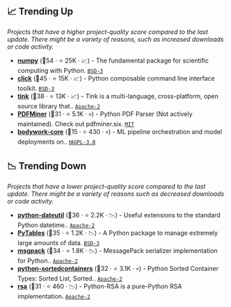 ## 📈 Trending Up

_Projects that have a higher project-quality score compared to the last update. There might be a variety of reasons, such as increased downloads or code activity._

- <b><a href="https://github.com/numpy/numpy">numpy</a></b> (🥇54 ·  ⭐ 25K · 📈) - The fundamental package for scientific computing with Python. <code><a href="http://bit.ly/3aKzpTv">BSD-3</a></code>
- <b><a href="https://github.com/pallets/click">click</a></b> (🥇45 ·  ⭐ 15K · 📈) - Python composable command line interface toolkit. <code><a href="http://bit.ly/3aKzpTv">BSD-3</a></code>
- <b><a href="https://github.com/google/tink">tink</a></b> (🥈38 ·  ⭐ 13K · 📈) - Tink is a multi-language, cross-platform, open source library that.. <code><a href="http://bit.ly/3nYMfla">Apache-2</a></code>
- <b><a href="https://github.com/euske/pdfminer">PDFMiner</a></b> (🥈31 ·  ⭐ 5.1K · 💀) - Python PDF Parser (Not actively maintained). Check out pdfminer.six. <code><a href="http://bit.ly/34MBwT8">MIT</a></code>
- <b><a href="https://github.com/bodywork-ml/bodywork-core">bodywork-core</a></b> (🥉15 ·  ⭐ 430 · 💀) - ML pipeline orchestration and model deployments on.. <code><a href="http://bit.ly/3pwmjO5">❗️AGPL-3.0</a></code>

## 📉 Trending Down

_Projects that have a lower project-quality score compared to the last update. There might be a variety of reasons such as decreased downloads or code activity._

- <b><a href="https://github.com/dateutil/dateutil">python-dateutil</a></b> (🥈36 ·  ⭐ 2.2K · 📉) - Useful extensions to the standard Python datetime.. <code><a href="http://bit.ly/3nYMfla">Apache-2</a></code>
- <b><a href="https://github.com/PyTables/PyTables">PyTables</a></b> (🥈35 ·  ⭐ 1.2K · 📉) - A Python package to manage extremely large amounts of data. <code><a href="http://bit.ly/3aKzpTv">BSD-3</a></code>
- <b><a href="https://github.com/msgpack/msgpack-python">msgpack</a></b> (🥉34 ·  ⭐ 1.8K · 📉) - MessagePack serializer implementation for Python.. <code><a href="http://bit.ly/3nYMfla">Apache-2</a></code>
- <b><a href="https://github.com/grantjenks/python-sortedcontainers">python-sortedcontainers</a></b> (🥈32 ·  ⭐ 3.1K · 💀) - Python Sorted Container Types: Sorted List, Sorted.. <code><a href="http://bit.ly/3nYMfla">Apache-2</a></code>
- <b><a href="https://github.com/sybrenstuvel/python-rsa">rsa</a></b> (🥉31 ·  ⭐ 460 · 📉) - Python-RSA is a pure-Python RSA implementation. <code><a href="http://bit.ly/3nYMfla">Apache-2</a></code>

